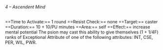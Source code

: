 ###### 4 – Ascendent Mind
==Time to Activate:== 1 round
==Resist Check:== none
==Target:== caster
==Duration:== 10 + 10/PU minutes
==Area:== self
==Effect:== increase mental potential
The psion may cast this ability to give themselves (1 + 1/4F) ranks of Exceptional Attribute of one of the following attributes: INT, CSE, PER, WIL, PWR.
